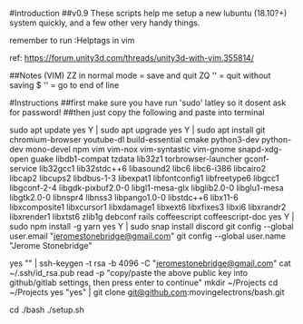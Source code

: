 #Introduction
##v0.9
These scripts help me setup a new lubuntu (18.10?+) system quickly, and a few other very handy things.

remember to run :Helptags in vim

ref: https://forum.unity3d.com/threads/unity3d-with-vim.355814/

##Notes (VIM)
ZZ in normal mode = save and quit
ZQ      ''        = quit without saving
$       ''        = go to end of line

#Instructions
##first make sure you have run 'sudo' latley so it dosent ask for password!
##then just copy the following and paste into terminal

sudo apt update
yes Y | sudo apt upgrade
yes Y | sudo apt install git chromium-browser youtube-dl build-essential cmake python3-dev python-dev mono-devel npm vim vim-nox vim-syntastic vim-gnome snapd-xdg-open guake libdb1-compat tzdata lib32z1 torbrowser-launcher gconf-service lib32gcc1 lib32stdc++6 libasound2 libc6 libc6-i386 libcairo2 libcap2 libcups2 libdbus-1-3 libexpat1 libfontconfig1 libfreetype6 libgcc1 libgconf-2-4 libgdk-pixbuf2.0-0 libgl1-mesa-glx libglib2.0-0 libglu1-mesa libgtk2.0-0 libnspr4 libnss3 libpango1.0-0 libstdc++6 libx11-6 libxcomposite1 libxcursor1 libxdamage1 libxext6 libxfixes3 libxi6 libxrandr2 libxrender1 libxtst6 zlib1g debconf rails coffeescript coffeescript-doc
yes Y | sudo npm install -g yarn
yes Y | sudo snap install discord
git config --global user.email "jeromestonebridge@gmail.com"
git config --global user.name "Jerome Stonebridge"

yes "" | ssh-keygen -t rsa -b 4096 -C "jeromestonebridge@gmail.com"
cat ~/.ssh/id_rsa.pub
read -p "copy/paste the above public key into github/gitlab settings, then press enter to continue"
mkdir ~/Projects
cd ~/Projects
yes "yes" | git clone git@github.com:movingelectrons/bash.git

cd ./bash
./setup.sh

